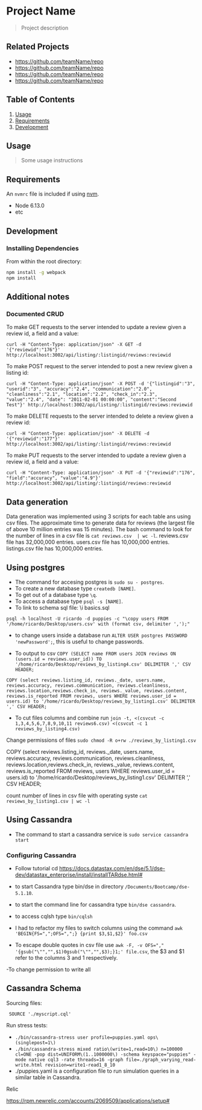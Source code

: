 # Project Name

> Project description

## Related Projects

  - https://github.com/teamName/repo
  - https://github.com/teamName/repo
  - https://github.com/teamName/repo
  - https://github.com/teamName/repo

## Table of Contents

1. [Usage](#Usage)
1. [Requirements](#requirements)
1. [Development](#development)

## Usage

> Some usage instructions

## Requirements

An `nvmrc` file is included if using [nvm](https://github.com/creationix/nvm).

- Node 6.13.0
- etc

## Development

### Installing Dependencies

From within the root directory:

```sh
npm install -g webpack
npm install
```

## Additional notes

### Documented CRUD

To make GET requests to the server intended to update a review given a review id, a field and a value:

`curl -H "Content-Type: application/json" -X GET -d '{"reviewid":"176"}' http://localhost:3002/api/listing/:listingid/reviews:reviewid`

To make POST request to the server intended to post a new review given a listing id:

`curl -H "Content-Type: application/json" -X POST -d '{"listingid":"3", "userid":"3", "accuracy":"2.4", "communication":"2.0", "cleanliness":"2.1", "location":"2.2", "check_in":"2.3", "value":"2.4", "date": "2011-02-01 00:00:00", "content":"Second Test"}' http://localhost:3002/api/listing/:listingid/reviews:reviewid`

To make DELETE requests to the server intended to delete a review given a review id:

`curl -H "Content-Type: application/json" -X DELETE -d '{"reviewid":"177"}' http://localhost:3002/api/listing/:listingid/reviews:reviewid`

To make PUT requests to the server intended to update a review given a review id, a field and a value:

`curl -H "Content-Type: application/json" -X PUT -d '{"reviewid":"176", "field":"accuracy", "value":"4.9"}' http://localhost:3002/api/listing/:listingid/reviews:reviewid`

## Data generation

Data generation was implemented using 3 scripts for each table ans using csv files.
The approximate time to generate data for reviews (the largest file of above 10 million entries was 15 minutes).
The bash command to look for the number of lines in a csv file is `cat reviews.csv  | wc -l`.
reviews.csv file has 32,000,000 entries.
users.csv file has 10,000,000 entries.
listings.csv file has 10,000,000 entries.

## Using postgres

- The command for accesing postgres is `sudo su - postgres`.
- To create a new database type `createdb [NAME]`.
- To get out of a database type `\q`.
- To access a database type `psql -s [NAME]`.
- To link to schema sql file: \i basics.sql

`psql -h localhost -U ricardo -d puppies -c "\copy users FROM '/home/ricardo/Desktop/users.csv' with (format csv, delimiter ',');"`

- to change users inside a database run `ALTER USER postgres PASSWORD 'newPassword';`, this is useful to change passwords.


- To output to csv `COPY (SELECT name FROM users JOIN reviews ON (users.id = reviews.user_id)) TO '/home/ricardo/Desktop/reviews_by_listing4.csv' DELIMITER ',' CSV HEADER;`

`COPY (select reviews.listing_id, reviews._date, users.name, reviews.accuracy, reviews.communication, reviews.cleanliness, reviews.location,reviews.check_in, reviews._value, reviews.content, reviews.is_reported FROM reviews, users WHERE reviews.user_id = users.id) to '/home/ricardo/Desktop/reviews_by_listing1.csv' DELIMITER ',' CSV HEADER;`


- To cut files columns and combine run `join -t, <(csvcut -c 1,3,4,5,6,7,8,9,10,11 reviews6.csv) <(csvcut -c 1 reviews_by_listing4.csv)`

Change permissions of files
`sudo chmod -R o+rw ./reviews_by_listing1.csv`

COPY (select reviews.listing_id, reviews._date, users.name, reviews.accuracy, reviews.communication, reviews.cleanliness, reviews.location,reviews.check_in, reviews._value, reviews.content, reviews.is_reported FROM reviews, users WHERE reviews.user_id = users.id) to '/home/ricardo/Desktop/reviews_by_listing1.csv' DELIMITER ',' CSV HEADER;

count number of lines in csv file with operating syste `cat reviews_by_listing1.csv | wc -l
`

## Using Cassandra

- The command to start a cassandra service is `sudo service cassandra start`

### Configuring Cassandra

- Follow tutorial
cd
https://docs.datastax.com/en/dse/5.1/dse-dev/datastax_enterprise/install/installTARdse.html#

- to start Cassandra type bin/dse in directory `/Documents/Bootcamp/dse-5.1.10`.
- to start the command line for cassandra type `bin/dse cassandra`.
- to access cqlsh type `bin/cqlsh`
- I had to refactor my files to switch columns using the command `awk 'BEGIN{FS=",";OFS=",";} {print $3,$1,$2}' foo.csv`

- To escape double quotes in csv file use `awk -F, -v OFS="," '{gsub("\"","",$1)0gsub("\"","",$3);}1;' file.csv`, the $3 and $1 refer to the columns 3 and 1 respectively.

-To change permission to write all 

## Cassandra Schema

Sourcing files:

` SOURCE './myscript.cql'`

Run stress tests:

- `./bin/cassandra-stress user profile=puppies.yaml ops\(singlepost=1\)`
- `./bin/cassandra-stress mixed ratio\(write=1,read=10\) n=100000 cl=ONE -pop dist=UNIFORM\(1..1000000\) -schema keyspace="puppies" -mode native cql3 -rate threads=16 -graph file=./graph_varying_read-write.html revision=write1-read1_8_10`
- ./puppies.yaml is a configuration file to run simulation queries in a similar table in Cassandra.

Relic

https://rpm.newrelic.com/accounts/2069509/applications/setup#

